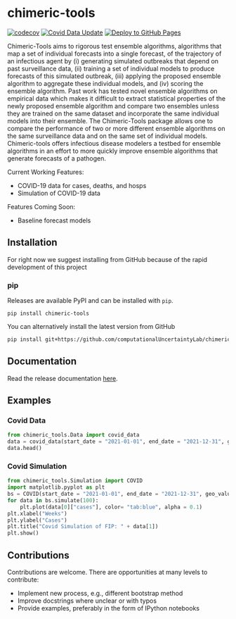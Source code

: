 # chimeric-tools
[![codecov](https://codecov.io/gh/computationalUncertaintyLab/chimeric-tools/branch/main/graph/badge.svg)](https://codecov.io/gh/computationalUncertaintyLab/chimeric-tools)
[![Covid Data Update](https://github.com/computationalUncertaintyLab/chimeric-tools/actions/workflows/update_covid_data.yml/badge.svg)](https://github.com/computationalUncertaintyLab/chimeric-tools/actions/workflows/update_covid_data.yml)
[![Deploy to GitHub Pages](https://github.com/computationalUncertaintyLab/chimeric-tools/actions/workflows/main.yml/badge.svg)](https://github.com/computationalUncertaintyLab/chimeric-tools/actions/workflows/main.yml)


Chimeric-Tools aims to rigorous test ensemble algorithms, algorithms that map a set of individual forecasts into a single forecast, of the trajectory of an infectious agent by (i) generating simulated outbreaks that depend on past surveillance data, (ii) training a set of individual models to produce forecasts of this simulated outbreak, (iii) applying the proposed ensemble algorithm to aggregate these individual models, and (iv) scoring the ensemble algorithm. 
Past work has tested novel ensemble algorithms on empirical data which makes it difficult to extract statistical properties of the newly proposed ensemble algorithm and compare two ensembles unless they are trained on the same dataset and incorporate the same individual models into their ensemble.
The Chimeric-Tools package allows one to compare the performance of two or more different ensemble algorithms on the same surveillance data and on the same set of individual models. 
Chimeric-tools offers infectious disease modelers a testbed for ensemble algorithms in an effort to more quickly improve ensemble algorithms that generate forecasts of a pathogen.  


Current Working Features:
- COVID-19 data for cases, deaths, and hosps
- Simulation of COVID-19 data

Features Coming Soon:
- Baseline forecast models

## Installation

For right now we suggest installing from GitHub because of the rapid development of this project

### pip

Releases are available PyPI and can be installed with `pip`.


```shell
pip install chimeric-tools
```

You can alternatively install the latest version from GitHub

```bash
pip install git+https://github.com/computationalUncertaintyLab/chimeric-tools.git
```


## Documentation

Read the release documentation [here](https://computationaluncertaintylab.github.io/chimeric-tools/).


## Examples

### Covid Data

```python
from chimeric_tools.Data import covid_data
data = covid_data(start_date = "2021-01-01", end_date = "2021-12-31", geo_values = "US", include = ["cases", "deaths", "hosps"])
data.head()
```

### Covid Simulation

```python
from chimeric_tools.Simulation import COVID
import matplotlib.pyplot as plt
bs = COVID(start_date = "2021-01-01", end_date = "2021-12-31", geo_values = "US", include = ["cases"])
for data in bs.simulate(100):
    plt.plot(data[0]["cases"], color= "tab:blue", alpha = 0.1)
plt.xlabel("Weeks")
plt.ylabel("Cases")
plt.title("Covid Simulation of FIP: " + data[1])
plt.show()
```



## Contributions

Contributions are welcome. There are opportunities at many levels to contribute:

- Implement new process, e.g., different bootstrap method
- Improve docstrings where unclear or with typos
- Provide examples, preferably in the form of IPython notebooks
